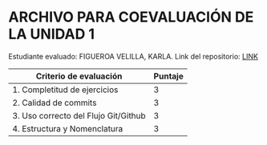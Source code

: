 # ARCHIVO PARA COEVALUACIÓN DE LA UNIDAD 1

Estudiante evaluado: FIGUEROA VELILLA, KARLA. 
Link del repositorio: [LINK](https://github.com/hacUPB/git-and-github-JulianG26-08.git)

|Criterio de evaluación|Puntaje|
|---|---|
|1. Completitud de ejercicios| 3 |
|2. Calidad de commits| 3 |
|3. Uso correcto del Flujo Git/Github| 3 |
|4. Estructura y Nomenclatura| 3 |
